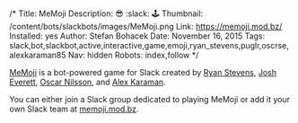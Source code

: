 /*
Title: MeMoji
Description: :sunglasses: :slack: :joystick: 
Thumbnail: /content/bots/slackbots/images/MeMoji.png
Link: https://memoji.mod.bz/
Installed: yes
Author: Stefan Bohacek
Date: November 16, 2015
Tags: slack,bot,slackbot,active,interactive,game,emoji,ryan_stevens,puglr,oscrse,alexkaraman85
Nav: hidden
Robots: index,follow
*/


[MeMoji](https://memoji.mod.bz/) is a bot-powered game for Slack created by [Ryan Stevens](https://twitter.com/ryan_stevens), [Josh Everett](https://twitter.com/puglr), [Oscar Nilsson](https://twitter.com/oscrse), and [Alex Karaman](https://github.com/alexkaraman85).


You can either join a Slack group dedicated to playing MeMoji or add it your own Slack team at [memoji.mod.bz](https://memoji.mod.bz/).
